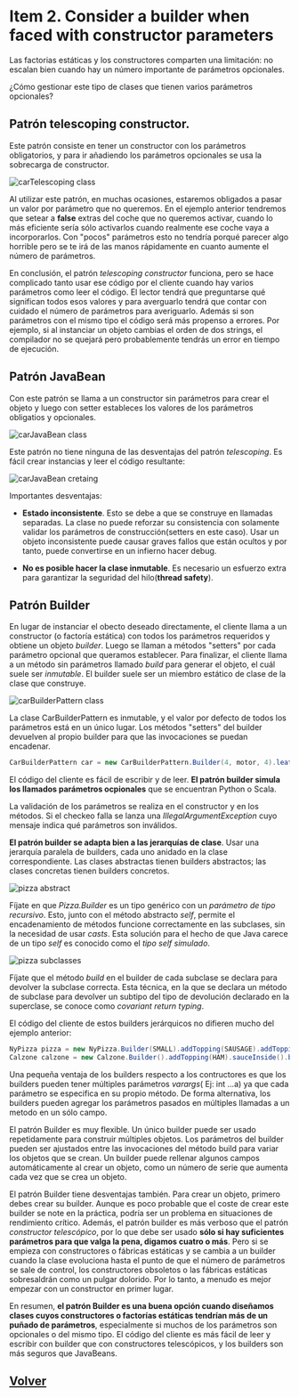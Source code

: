 # Item 2. Consider a builder when faced with constructor parameters

Las factorias estáticas y los constructores comparten una limitación: no escalan bien cuando hay un número importante de parámetros opcionales. 

¿Cómo gestionar este tipo de clases que tienen varios parámetros opcionales?

## Patrón telescoping constructor. 

Este patrón consiste en tener un constructor con los parámetros obligatorios, y para ir añadiendo los parámetros opcionales se usa la sobrecarga de constructor. 

![carTelescoping class](https://github.com/adrG2/software-craftsman-notebook/blob/main/java/_effective-java-book/01-creating-destroy-objects/item-2/images/carTelescopingPattern.png)

Al utilizar este patrón, en muchas ocasiones, estaremos obligados a pasar un valor por parámetro que no queremos. En el ejemplo anterior tendremos que setear a **false** extras del coche que no queremos activar, cuando lo más eficiente sería sólo activarlos cuando realmente ese coche vaya a incorporarlos. Con "pocos" parámetros esto no tendría porqué parecer algo horrible pero se te irá de las manos rápidamente en cuanto aumente el número de parámetros.

En conclusión, el patrón *telescoping constructor* funciona, pero se hace complicado tanto usar ese código por el cliente cuando hay varios parámetros como leer el código. El lector tendrá que preguntarse qué significan todos esos valores y para averguarlo tendrá que contar con cuidado el número de parámetros para averiguarlo. Además si son parámetros con el mismo tipo el código será más propenso a errores. Por ejemplo, si al instanciar un objeto cambias el orden de dos strings, el compilador no se quejará pero probablemente tendrás un error en tiempo de ejecución.

## Patrón JavaBean

Con este patrón se llama a un constructor sin parámetros para crear el objeto y luego con setter estableces los valores de los parámetros obligatios y opcionales. 

![carJavaBean class](https://github.com/adrG2/software-craftsman-notebook/blob/main/java/_effective-java-book/01-creating-destroy-objects/item-2/images/carJavaBeanPattern.png)

Este patrón no tiene ninguna de las desventajas del patrón *telescoping*. Es fácil crear instancias y leer el código resultante: 

![carJavaBean cretaing](https://github.com/adrG2/software-craftsman-notebook/blob/main/java/_effective-java-book/01-creating-destroy-objects/item-2/images/carTelescopingPatternCreating.png)

Importantes desventajas:

* **Estado inconsistente**. Esto se debe a que se construye en llamadas separadas. La clase no puede reforzar su consistencia con solamente validar los parámetros de construcción(setters en este caso). Usar un objeto inconsistente puede causar graves fallos que están ocultos y por tanto, puede convertirse en un infierno hacer debug.

* **No es posible hacer la clase inmutable**. Es necesario un esfuerzo extra para garantizar la seguridad del hilo(**thread safety**).


## Patrón Builder

En lugar de instanciar el obecto deseado directamente, el cliente llama a un constructor (o factoría estática) con todos los parámetros requeridos y obtiene un objeto *builder*. Luego se llaman a métodos "setters" por cada parámetro opcional que queramos establecer. Para finalizar, el cliente llama a un método sin parámetros llamado *build* para generar el objeto, el cuál suele ser *inmutable*. El builder suele ser un miembro estático de clase de la clase que construye.

![carBuilderPattern class](https://github.com/adrG2/software-craftsman-notebook/blob/main/java/_effective-java-book/01-creating-destroy-objects/item-2/images/CarBuilderPattern.png)

La clase CarBuilderPattern es inmutable, y el valor por defecto de todos los parámetros está en un único lugar. Los métodos "setters" del builder devuelven al propio builder para que las invocaciones se puedan encadenar. 

``` Java
CarBuilderPattern car = new CarBuilderPattern.Builder(4, motor, 4).leatherSeats(true).build();
```

El código del cliente es fácil de escribir y de leer. **El patrón builder simula los llamados parámetros ocpionales** que se encuentran Python o Scala.

La validación de los parámetros se realiza en el constructor y en los métodos. Si el checkeo falla se lanza una *IllegalArgumentException* cuyo mensaje indica qué parámetros son inválidos.

**El patrón builder se adapta bien a las jerarquías de clase**. Usar una jerarquía paralela de builders, cada uno anidado en la clase correspondiente. Las clases abstractas tienen builders abstractos; las clases concretas tienen builders concretos. 

![pizza abstract](https://github.com/adrG2/software-craftsman-notebook/blob/main/java/_effective-java-book/01-creating-destroy-objects/item-2/images/pizzaAbstract.png)

Fíjate en que *Pizza.Builder* es un tipo genérico con un *parámetro de tipo recursivo*. Esto, junto con el método abstracto *self*, permite el encadenamiento de métodos funcione correctamente en las subclases, sin la necesidad de usar *casts*. Esta solución para el hecho de que Java carece de un tipo *self* es conocido como el *tipo self simulado*.

![pizza subclasses](https://github.com/adrG2/software-craftsman-notebook/blob/main/java/_effective-java-book/01-creating-destroy-objects/item-2/images/pizza_subclasses.png)

Fíjate que el método *build* en el builder de cada subclase se declara para devolver la subclase correcta. Esta técnica, en la que se declara un método de subclase para devolver un subtipo del tipo de devolución declarado en la superclase, se conoce como *covariant return typing*.

El código del cliente de estos builders jerárquicos no difieren mucho del ejemplo anterior:

```Java
NyPizza pizza = new NyPizza.Builder(SMALL).addTopping(SAUSAGE).addTopping(ONION).build();
Calzone calzone = new Calzone.Builder().addTopping(HAM).sauceInside().build();
```

Una pequeña ventaja de los builders respecto a los contructores es que los builders pueden tener múltiples parámetros *varargs*( Ej: int ...a) ya que cada parámetro se especifica en su propio método. De forma alternativa, los builders pueden agregar los parámetros pasados en múltiples llamadas a un metodo en un sólo campo. 

El patrón Builder es muy flexible. Un único builder puede ser usado repetidamente para construir múltiples objetos. Los parámetros del builder pueden ser ajustados entre las invocaciones del método build para variar los objetos que se crean. Un builder puede rellenar algunos campos automáticamente al crear un objeto, como un número de serie que aumenta cada vez que se crea un objeto. 

El patrón Builder tiene desventajas también. Para crear un objeto, primero debes crear su builder. Aunque es poco probable que el coste de crear este builder se note en la práctica, podría ser un problema en situaciones de rendimiento crítico. Además, el patrón builder es más verboso que el patrón *constructor telescópico*, por lo que debe ser usado **sólo si hay suficientes parámetros para que valga la pena, digamos cuatro o más**. Pero si se empieza con constructores o fábricas estáticas y se cambia a un builder cuando la clase evoluciona hasta el punto de que el número de parámetros se sale de control, los constructores obsoletos o las fábricas estáticas sobresaldrán como un pulgar dolorido. Por lo tanto, a menudo es mejor empezar con un constructor en primer lugar.

En resumen, **el patrón Builder es una buena opción cuando diseñamos clases cuyos constructores o factorías estáticas tendrían más de un puñado de parámetros**, especialmente si muchos de los parámetros son opcionales o del mismo tipo. El código del cliente es más fácil de leer y escribir con builder que con constructores telescópicos, y los builders son más seguros que JavaBeans. 


## [Volver](https://github.com/adrG2/software-craftsman-notebook/tree/main/java/_effective-java-book)